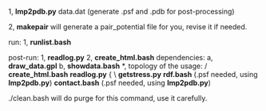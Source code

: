 
1, **lmp2pdb.py** data.dat (generate .psf and .pdb for post-processing)

2, **makepair** will generate a pair_potential file for you, revise it if needed.

run:
1, **runlist.bash**

post-run:
1, **readlog.py**
2, **create_html.bash**
   dependencies:
      a, **draw_data.gpl**
      b, **showdata.bash**
*, topology of the usage:
               / **create_html.bash**
   **readlog.py** {
               \ **getstress.py**
   **rdf.bash** (.psf needed, using **lmp2pdb.py**)
   **contact.bash** (.psf needed, using **lmp2pdb.py**)

./clean.bash will do purge for this command, use it carefully.
